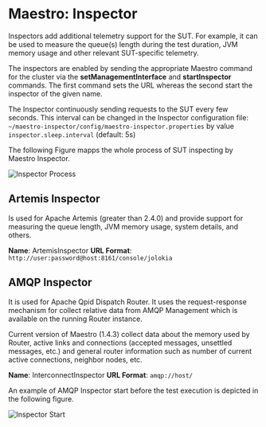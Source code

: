 Maestro: Inspector
============

Inspectors add additional telemetry support for the SUT. For example, it can be used to measure
the queue(s) length during the test duration, JVM memory usage and other relevant SUT-specific telemetry.

The inspectors are enabled by sending the appropriate Maestro command for the cluster via the 
**setManagementInterface** and **startInspector** commands. The first command sets the URL whereas the second start
the inspector of the given name.

The Inspector continuously sending requests to the SUT every few seconds. This interval can be changed in the Inspector configuration file: 
`~/maestro-inspector/config/maestro-inspector.properties` by value `inspector.sleep.interval` (default: 5s)

The following Figure mapps the whole process of SUT inspecting by Maestro Inspector.

![Inspector Process](figures/inspector_process.png)

Artemis Inspector
----

Is used for Apache Artemis (greater than 2.4.0) and provide support for measuring the queue length, JVM memory usage, 
system details, and others.

**Name**: ArtemisInspector
**URL Format**: ```http://user:password@host:8161/console/jolokia```

AMQP Inspector
----

It is used for Apache Qpid Dispatch Router. It uses the request-response mechanism for collect relative data from AMQP Management which is available on the running Router instance.

Current version of Maestro (1.4.3) collect data about the memory used by Router,
active links and connections (accepted messages, unsettled messages, etc.) and general router 
information such as number of current active connections, neighbor nodes, etc.


**Name**: InterconnectInspector
**URL Format**: ```amqp://host/```

An example of AMQP Inspector start before the test execution is depicted in the following figure.

![Inspector Start](figures/inspector_start.png)